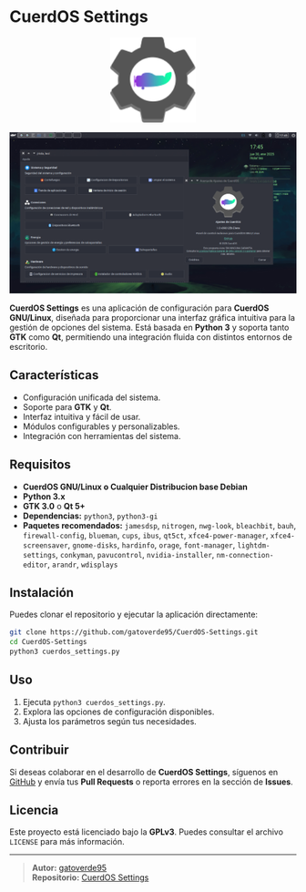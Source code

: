 # CuerdOS Settings

<p align="center">
  <img src="icons/settings.svg" alt="CuerdOS Settings Logo" width="150"/>
</p>

<p align="center">
  <img src="assets/capture1.png" alt="Captura 1" width="900"/>
</p>


**CuerdOS Settings** es una aplicación de configuración para **CuerdOS GNU/Linux**, diseñada para proporcionar una interfaz gráfica intuitiva para la gestión de opciones del sistema. Está basada en **Python 3** y soporta tanto **GTK** como **Qt**, permitiendo una integración fluida con distintos entornos de escritorio.

## Características

- Configuración unificada del sistema.
- Soporte para **GTK** y **Qt**.
- Interfaz intuitiva y fácil de usar.
- Módulos configurables y personalizables.
- Integración con herramientas del sistema.

## Requisitos

- **CuerdOS GNU/Linux o Cualquier Distribucion base Debian**
- **Python 3.x**
- **GTK 3.0** o **Qt 5+**
- **Dependencias:** `python3`, `python3-gi`
- **Paquetes recomendados:** `jamesdsp`, `nitrogen`, `nwg-look`, `bleachbit`, `bauh`, `firewall-config`, `blueman`, `cups`, `ibus`, `qt5ct`, `xfce4-power-manager`, `xfce4-screensaver`, `gnome-disks`, `hardinfo`, `orage`, `font-manager`, `lightdm-settings`, `conkyman`, `pavucontrol`, `nvidia-installer`, `nm-connection-editor`, `arandr`, `wdisplays`

## Instalación

Puedes clonar el repositorio y ejecutar la aplicación directamente:

```bash
git clone https://github.com/gatoverde95/CuerdOS-Settings.git
cd CuerdOS-Settings
python3 cuerdos_settings.py
```

## Uso

1. Ejecuta `python3 cuerdos_settings.py`.
2. Explora las opciones de configuración disponibles.
3. Ajusta los parámetros según tus necesidades.

## Contribuir

Si deseas colaborar en el desarrollo de **CuerdOS Settings**, síguenos en [GitHub](https://github.com/gatoverde95/CuerdOS-Settings) y envía tus **Pull Requests** o reporta errores en la sección de **Issues**.

## Licencia

Este proyecto está licenciado bajo la **GPLv3**. Puedes consultar el archivo `LICENSE` para más información.

---

> **Autor:** [gatoverde95](https://github.com/gatoverde95)  
> **Repositorio:** [CuerdOS Settings](https://github.com/gatoverde95/CuerdOS-Settings)
